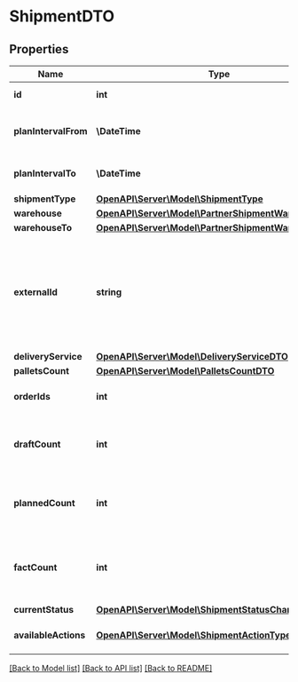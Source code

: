 # ShipmentDTO

## Properties
Name | Type | Description | Notes
------------ | ------------- | ------------- | -------------
**id** | **int** | Идентификатор отгрузки. | [optional] 
**planIntervalFrom** | **\DateTime** | Начало планового интервала отгрузки. | [optional] 
**planIntervalTo** | **\DateTime** | Конец планового интервала отгрузки. | [optional] 
**shipmentType** | [**OpenAPI\Server\Model\ShipmentType**](ShipmentType.md) |  | [optional] 
**warehouse** | [**OpenAPI\Server\Model\PartnerShipmentWarehouseDTO**](PartnerShipmentWarehouseDTO.md) |  | [optional] 
**warehouseTo** | [**OpenAPI\Server\Model\PartnerShipmentWarehouseDTO**](PartnerShipmentWarehouseDTO.md) |  | [optional] 
**externalId** | **string** | Идентификатор отгрузки в вашей системе. Если вы еще не передавали идентификатор, вернется идентификатор из параметра &#x60;id&#x60;. | [optional] 
**deliveryService** | [**OpenAPI\Server\Model\DeliveryServiceDTO**](DeliveryServiceDTO.md) |  | [optional] 
**palletsCount** | [**OpenAPI\Server\Model\PalletsCountDTO**](PalletsCountDTO.md) |  | [optional] 
**orderIds** | **int** | Идентификаторы заказов в отгрузке. | 
**draftCount** | **int** | Количество заказов, которое Маркет запланировал к отгрузке. | [optional] 
**plannedCount** | **int** | Количество заказов, которое Маркет подтвердил к отгрузке. | [optional] 
**factCount** | **int** | Количество заказов, принятых в сортировочном центре или пункте приема. | [optional] 
**currentStatus** | [**OpenAPI\Server\Model\ShipmentStatusChangeDTO**](ShipmentStatusChangeDTO.md) |  | [optional] 
**availableActions** | [**OpenAPI\Server\Model\ShipmentActionType**](ShipmentActionType.md) | Доступные действия над отгрузкой. | 

[[Back to Model list]](../README.md#documentation-for-models) [[Back to API list]](../README.md#documentation-for-api-endpoints) [[Back to README]](../README.md)


